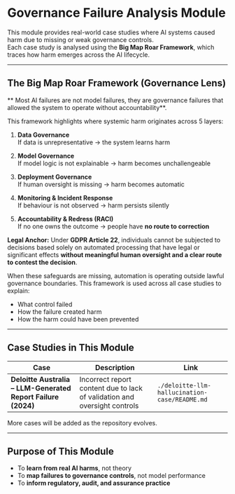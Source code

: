 ﻿# Governance Failure Analysis Module

This module provides real-world case studies where AI systems caused harm due to missing or weak governance controls.  
Each case study is analysed using the **Big Map Roar Framework**, which traces how harm emerges across the AI lifecycle.

---
## The Big Map Roar Framework (Governance Lens)

** Most AI failures are not model failures, they are governance failures that allowed the system to operate without accountability**.

This framework highlights where systemic harm originates across 5 layers:

1. **Data Governance**  
   If data is unrepresentative → the system learns harm

2. **Model Governance**  
   If model logic is not explainable → harm becomes unchallengeable

3. **Deployment Governance**  
   If human oversight is missing → harm becomes automatic

4. **Monitoring & Incident Response**  
   If behaviour is not observed → harm persists silently

5. **Accountability & Redress (RACI)**  
   If no one owns the outcome → people have **no route to correction**
   
 **Legal Anchor:** Under **GDPR Article 22**, individuals cannot be subjected to decisions based solely on automated processing that have legal or significant effects **without meaningful human oversight and a clear route to contest the decision**.

   When these safeguards are missing, automation is operating outside lawful governance boundaries.
This framework is used across all case studies to explain:
- What control failed
- How the failure created harm
- How the harm could have been prevented

---
## Case Studies in This Module

| Case | Description | Link |
|------|-------------|------|
| **Deloitte Australia – LLM-Generated Report Failure (2024)** | Incorrect report content due to lack of validation and oversight controls | `./deloitte-llm-hallucination-case/README.md` |

More cases will be added as the repository evolves.

---

## Purpose of This Module

- To **learn from real AI harms**, not theory  
- To **map failures to governance controls**, not model performance  
- To **inform regulatory, audit, and assurance practice**
